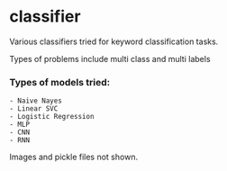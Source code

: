 # classifier
Various classifiers tried for keyword classification tasks.

Types of problems include multi class and multi labels

### Types of models tried:
    - Naive Nayes
    - Linear SVC
    - Logistic Regression
    - MLP
    - CNN
    - RNN

Images and pickle files not shown.

